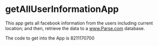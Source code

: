 # getAllUserInformationApp
This app gets all facebook information from the users including current location; and then, retrieve the data to a www.Parse.com database. 

The code to get into the App is 8211170700
